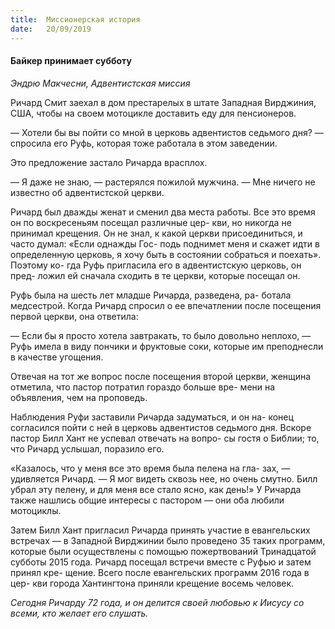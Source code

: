 ```yaml
---
title:  Миссионерская история
date:   20/09/2019
---
```


#### Байкер принимает субботу

_Эндрю Макчесни, Адвентистская миссия_

Ричард Смит заехал в дом престарелых в штате Западная Вирджиния, США, чтобы на своем мотоцикле доставить еду для пенсионеров.

—	Хотели бы вы пойти со мной в церковь адвентистов седьмого дня? — спросила его Руфь, которая тоже работала в этом заведении.

Это предложение застало Ричарда врасплох.

—	Я даже не знаю, — растерялся пожилой мужчина. — Мне ничего не известно об адвентистской церкви.

Ричард был дважды женат и сменил два места работы. Все это время он по воскресеньям посещал различные цер- кви, но никогда не принимал крещения. Он не знал, к какой церкви присоединиться, и часто думал: «Если однажды Гос- подь поднимет меня и скажет идти в определенную церковь, я хочу быть в состоянии собраться и поехать». Поэтому ко- гда Руфь пригласила его в адвентистскую церковь, он пред- ложил ей сначала сходить в те церкви, которые посещал он.

Руфь была на шесть лет младше Ричарда, разведена, ра- ботала медсестрой. Когда Ричард спросил о ее впечатлении после посещения первой церкви, она ответила:

—	Если бы я просто хотела завтракать, то было довольно неплохо, — Руфь имела в виду пончики и фруктовые соки, которые им преподнесли в качестве угощения.

Отвечая на тот же вопрос после посещения второй церкви, женщина отметила, что пастор потратил гораздо больше вре- мени на объявления, чем на проповедь.

Наблюдения Руфи заставили Ричарда задуматься, и он на- конец согласился пойти с ней в церковь адвентистов седьмого дня. Вскоре пастор Билл Хант не успевал отвечать на вопро- сы гостя о Библии; то, что Ричард услышал, поразило его.

«Казалось, что у меня все это время была пелена на гла- зах, — удивляется  Ричард.  —  Я  мог  видеть  сквозь  нее,  но очень смутно. Билл убрал эту пелену, и для меня все стало ясно, как день!» У Ричарда также нашлись общие интересы  с пастором — они оба любили мотоциклы.

Затем  Билл  Хант  пригласил  Ричарда  принять  участие    в евангельских встречах — в Западной Вирджинии было проведено 35 таких программ, которые были осуществлены с помощью пожертвований Тринадцатой субботы 2015 года. Ричард посещал встречи вместе с Руфью и затем принял кре- щение. Всего после евангельских программ 2016 года в цер- кви города Хантингтона приняли крещение восемь человек.

_Сегодня Ричарду 72 года, и он делится своей любовью      к Иисусу со всеми, кто желает его слушать._